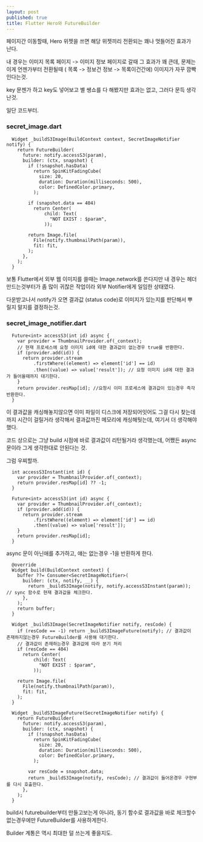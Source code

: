 ```yaml
---
layout: post
published: true
title: Flutter Hero와 FutureBuilder
---
```

페이지간 이동할때, Hero 위젯을 쓰면 해당 위젯끼리 전환되는 꽤나 멋들어진 효과가 난다.

내 경우는 이미지 목록 페이지 -> 이미지 정보 페이지로 갈때 그 효과가 꽤 큰데, 문제는 이게 언젠가부터 전환될때 ( 목록 -> 정보건 정보 -> 목록이건간에) 이미지가 자꾸 깜빡인다는것.

key 문젠가 하고 key도 넣어보고 별 쌩쇼를 다 해봤지만 효과는 없고, 그러다 문득 생각난것.

일단 코드부터.

### secret_image.dart
```
  Widget _buildS3Image(BuildContext context, SecretImageNotifier notify) {
    return FutureBuilder(
      future: notify.accessS3(param),
      builder: (ctx, snapshot) {
        if (!snapshot.hasData)
          return SpinKitFadingCube(
            size: 20,
            duration: Duration(milliseconds: 500),
            color: DefinedColor.primary,
          );

        if (snapshot.data == 404)
          return Center(
              child: Text(
                "NOT EXIST : $param",
              ));

        return Image.file(
          File(notify.thumbnailPath(param)),
          fit: fit,
        );
      },
    );
  }
```

보통 Flutter에서 외부 웹 이미지를 쓸때는 Image.network를 쓴다지만 내 경우는 헤더 만드는것부터가 좀 많이 귀찮은 작업이라 외부 Notifier에게 일임한 상태였다.

다운받고나서 notify가 오면 결과값 (status code)로 이미지가 있는지를 판단해서 뿌릴지 말지를 결정하는것.

### secret_image_notifier.dart
```
  Future<int> accessS3(int id) async {
    var provider = ThumbnailProvider.of(_context);
    // 현재 프로세스에 요청 이미지 id에 대한 결과값이 없는경우 true를 반환한다.
    if (provider.add(id)) {
      return provider.stream
          .firstWhere((element) => element['id'] == id)
          .then((value) => value['result']); // 요청 이미지 id에 대한 결과가 들어올때까지 대기한다. 
    }
    return provider.resMap[id]; //요청시 이미 프로세스에 결과값이 있는경우 즉각 반환한다.
  }
```
이 결과값을 캐싱해놓지않으면 이미 파일이 디스크에 저장되어잇어도 그걸 다시 찾는데까지 시간이 걸릴거라 생각해서 결과값까진 메모리에 캐싱해둿는데, 여기서 더 생각해야했다.

코드 상으로는 그냥 build 시점에 바로 결과값이 리턴될거라 생각했는데, 어쨌든 async 문이라 그게 생각한대로 안된다는 것.

그럼 우찌할까.

```
  int accessS3Instant(int id) {
    var provider = ThumbnailProvider.of(_context);
    return provider.resMap[id] ?? -1;
  }

  Future<int> accessS3(int id) async {
    var provider = ThumbnailProvider.of(_context);
    if (provider.add(id)) {
      return provider.stream
          .firstWhere((element) => element['id'] == id)
          .then((value) => value['result']);
    }
    return provider.resMap[id];
  }
```
async 문이 아닌애를 추가하고, 얘는 없는경우 -1을 반환하게 한다.

```
  @override
  Widget build(BuildContext context) {
    buffer ??= Consumer<SecretImageNotifier>(
      builder: (ctx, notify, __) {
        return _buildS3Image(notify, notify.accessS3Instant(param)); // sync 함수로 현재 결과값을 체크한다.
      },
    );
    return buffer;
  }
  
  Widget _buildS3Image(SecretImageNotifier notify, resCode) {
    if (resCode == -1) return _buildS3ImageFuture(notify); // 결과값이 존재하지않는경우 FutureBuilder를 사용해 대기한다.
    // 결과값이 존재하는경우 결과값에 따라 분기 처리
    if (resCode == 404)
      return Center(
          child: Text(
            "NOT EXIST : $param",
          ));

    return Image.file(
      File(notify.thumbnailPath(param)),
      fit: fit,
    );
  }
  
  Widget _buildS3ImageFuture(SecretImageNotifier notify) {
    return FutureBuilder(
      future: notify.accessS3(param),
      builder: (ctx, snapshot) {
        if (!snapshot.hasData)
          return SpinKitFadingCube(
            size: 20,
            duration: Duration(milliseconds: 500),
            color: DefinedColor.primary,
          );

        var resCode = snapshot.data;
        return _buildS3Image(notify, resCode); // 결과값이 들어온경우 구현부를 다시 호출한다.
      },
    );
  }
```
build시 futurebuilder부터 만들고보는게 아니라, 동기 함수로 결과값을 바로 체크할수 없는경우에만 FutureBuilder를 사용하게한다.


Builder 계통은 역시 최대한 덜 쓰는게 좋을지도.









